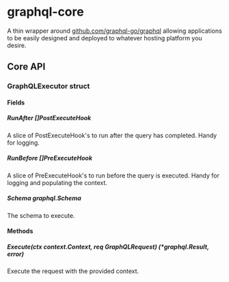# graphql-core

A thin wrapper around [github.com/graphql-go/graphql](https://github.com/graphql-go/graphql) allowing applications to be easily designed and deployed to whatever hosting platform you desire.

## Core API

### GraphQLExecutor struct

#### Fields

##### RunAfter []PostExecuteHook

A slice of PostExecuteHook's to run after the query has completed. Handy for logging.

##### RunBefore []PreExecuteHook

A slice of PreExecuteHook's to run before the query is executed. Handy for logging and populating the context.

##### Schema graphql.Schema

The schema to execute.

#### Methods

##### Execute(ctx context.Context, req GraphQLRequest) (*graphql.Result, error)

Execute the request with the provided context.
